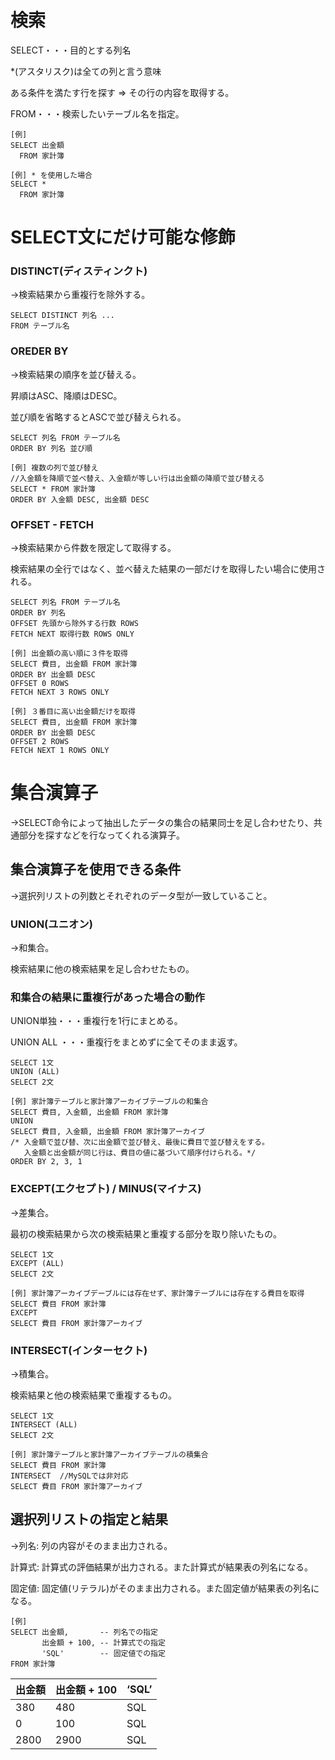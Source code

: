 # 検索
SELECT・・・目的とする列名

*(アスタリスク)は全ての列と言う意味

ある条件を満たす行を探す ⇒ その行の内容を取得する。


FROM・・・検索したいテーブル名を指定。

```
[例]
SELECT 出金額
  FROM 家計簿
```

```
[例] * を使用した場合
SELECT *
  FROM 家計簿
```

# SELECT文にだけ可能な修飾

### DISTINCT(ディスティンクト)

→検索結果から重複行を除外する。
```
SELECT DISTINCT 列名 ...
FROM テーブル名
```

### OREDER BY

→検索結果の順序を並び替える。

昇順はASC、降順はDESC。

並び順を省略するとASCで並び替えられる。
```
SELECT 列名 FROM テーブル名
ORDER BY 列名 並び順
```
```
[例] 複数の列で並び替え
//入金額を降順で並べ替え、入金額が等しい行は出金額の降順で並び替える
SELECT * FROM 家計簿
ORDER BY 入金額 DESC, 出金額 DESC
```

### OFFSET - FETCH

→検索結果から件数を限定して取得する。

検索結果の全行ではなく、並べ替えた結果の一部だけを取得したい場合に使用される。
```
SELECT 列名 FROM テーブル名
ORDER BY 列名
OFFSET 先頭から除外する行数 ROWS
FETCH NEXT 取得行数 ROWS ONLY
```
```
[例] 出金額の高い順に３件を取得
SELECT 費目, 出金額 FROM 家計簿
ORDER BY 出金額 DESC
OFFSET 0 ROWS
FETCH NEXT 3 ROWS ONLY
```
```
[例] ３番目に高い出金額だけを取得
SELECT 費目, 出金額 FROM 家計簿
ORDER BY 出金額 DESC
OFFSET 2 ROWS
FETCH NEXT 1 ROWS ONLY
```

# 集合演算子

→SELECT命令によって抽出したデータの集合の結果同士を足し合わせたり、共通部分を探すなどを行なってくれる演算子。

## 集合演算子を使用できる条件

→選択列リストの列数とそれぞれのデータ型が一致していること。

### UNION(ユニオン)

→和集合。

検索結果に他の検索結果を足し合わせたもの。

### 和集合の結果に重複行があった場合の動作

UNION単独・・・重複行を1行にまとめる。

UNION ALL ・・・重複行をまとめずに全てそのまま返す。
```
SELECT 1文
UNION (ALL)
SELECT 2文
```
```
[例] 家計簿テーブルと家計簿アーカイブテーブルの和集合
SELECT 費目, 入金額, 出金額 FROM 家計簿
UNION
SELECT 費目, 入金額, 出金額 FROM 家計簿アーカイブ
/* 入金額で並び替、次に出金額で並び替え、最後に費目で並び替えをする。
   入金額と出金額が同じ行は、費目の値に基づいて順序付けられる。*/
ORDER BY 2, 3, 1
```

### EXCEPT(エクセプト) / MINUS(マイナス)

→差集合。

最初の検索結果から次の検索結果と重複する部分を取り除いたもの。
```
SELECT 1文
EXCEPT (ALL)
SELECT 2文
```
```
[例] 家計簿アーカイブデーブルには存在せず、家計簿テーブルには存在する費目を取得
SELECT 費目 FROM 家計簿
EXCEPT
SELECT 費目 FROM 家計簿アーカイブ
```

### INTERSECT(インターセクト)

→積集合。

検索結果と他の検索結果で重複するもの。
```
SELECT 1文
INTERSECT (ALL)
SELECT 2文
```
```
[例] 家計簿テーブルと家計簿アーカイブテーブルの積集合
SELECT 費目 FROM 家計簿
INTERSECT  //MySQLでは非対応
SELECT 費目 FROM 家計簿アーカイブ
```

## 選択列リストの指定と結果

→列名: 列の内容がそのまま出力される。

計算式: 計算式の評価結果が出力される。また計算式が結果表の列名になる。

固定値: 固定値(リテラル)がそのまま出力される。また固定値が結果表の列名になる。
```
[例]
SELECT 出金額,       -- 列名での指定
       出金額 + 100, -- 計算式での指定
       'SQL'        -- 固定値での指定
FROM 家計簿
```
| 出金額 | 出金額 + 100 | ‘SQL’ |
| --- | --- | --- |
| 380 | 480 | SQL |
| 0 | 100 | SQL |
| 2800 | 2900 | SQL |
